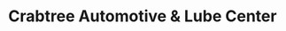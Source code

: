 ---
title: "Crabtree Automotive & Lube Center"
url: /canyon/crabtree-automotive-und-lube-center/
shop: Autowerkstatt
---